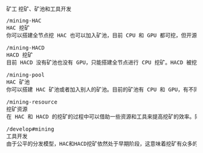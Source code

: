 矿工
挖矿、矿池和工具开发



<pre class="nav">
/mining-HAC
HAC 挖矿
你可以搭建全节点挖 HAC 也可以加入矿池，目前 CPU 和 GPU 都可挖，但开源全节点只有 CPU，有开发者和公司研发出 GPU，但总体并不高效。

/mining-HACD
HACD 挖矿
目前 HACD 没有矿池也没有 GPU，只能搭建全节点进行 CPU 挖矿。HACD 被挖出后需要和其余挖HACD的矿工使用 HAC 进行竞价。

/mining-pool
HAC 矿池
你可以搭建 HAC 矿池或者加入别人的矿池。目前的矿池有 CPU 和 GPU，有不同分配和收费模式，请选择适合自己的矿池加入。

/mining-resource
挖矿资源
在 HAC 和 HACD 的挖矿的过程中可以借助一些资源和工具来提高挖矿的效率。同时你也可以发展一些有利于 Hacash 挖矿的资源。

/develop#mining
工具开发
由于公平的分发模型，HAC和HACD挖矿依然处于早期阶段，这意味着挖矿有众多的机会等待你的探索和创造。
  
</pre>
